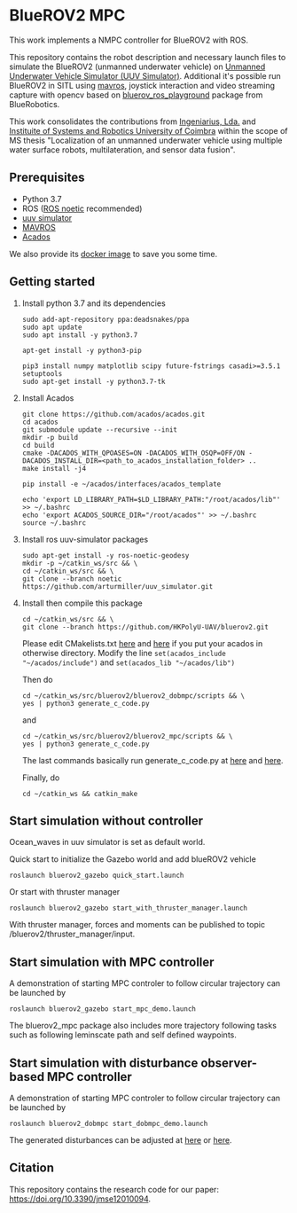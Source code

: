 # BlueROV2 MPC
This work implements a NMPC controller for BlueROV2 with ROS.

This repository contains the robot description and necessary launch files to
simulate the BlueROV2 (unmanned underwater vehicle) on [Unmanned Underwater Vehicle Simulator (UUV Simulator)](https://github.com/uuvsimulator/uuv_simulator). Additional it's possible run BlueROV2 in SITL using [mavros](http://wiki.ros.org/mavros), joystick interaction and video streaming capture with opencv based on [bluerov_ros_playground](https://github.com/patrickelectric/bluerov_ros_playground) package from BlueRobotics.

This work consolidates the contributions from [Ingeniarius, Lda.](http://ingeniarius.pt/) and [Instituite of Systems and Robotics University of Coimbra](https://www.isr.uc.pt/) within the scope of MS thesis "Localization of an unmanned underwater vehicle using multiple water surface robots, multilateration, and sensor data fusion".


## Prerequisites
* Python 3.7
* ROS ([ROS noetic](http://wiki.ros.org/noetic/Installation/Ubuntu) recommended)
* [uuv simulator](https://uuvsimulator.github.io/)
* [MAVROS](http://wiki.ros.org/mavros)
* [Acados](https://docs.acados.org/installation/index.html)

We also provide its [docker image](https://github.com/HKPolyU-UAV/airo_docker_lib) to save you some time.


## Getting started
1. Install python 3.7 and its dependencies
    ```
    sudo add-apt-repository ppa:deadsnakes/ppa
    sudo apt update
    sudo apt install -y python3.7

    apt-get install -y python3-pip

    pip3 install numpy matplotlib scipy future-fstrings casadi>=3.5.1 setuptools
    sudo apt-get install -y python3.7-tk
    ```
2. Install Acados
    ```
    git clone https://github.com/acados/acados.git
    cd acados
    git submodule update --recursive --init
    mkdir -p build
    cd build
    cmake -DACADOS_WITH_QPOASES=ON -DACADOS_WITH_OSQP=OFF/ON -DACADOS_INSTALL_DIR=<path_to_acados_installation_folder> ..
    make install -j4

    pip install -e ~/acados/interfaces/acados_template

    echo 'export LD_LIBRARY_PATH=$LD_LIBRARY_PATH:"/root/acados/lib"' >> ~/.bashrc 
    echo 'export ACADOS_SOURCE_DIR="/root/acados"' >> ~/.bashrc
    source ~/.bashrc
    ```

3. Install ros uuv-simulator packages
    ```
    sudo apt-get install -y ros-noetic-geodesy
    mkdir -p ~/catkin_ws/src && \
    cd ~/catkin_ws/src && \
    git clone --branch noetic https://github.com/arturmiller/uuv_simulator.git
    ```

4. Install then compile this package
    ```
    cd ~/catkin_ws/src && \
    git clone --branch https://github.com/HKPolyU-UAV/bluerov2.git
    ```
    Please edit CMakelists.txt [here](/bluerov2_dobmpc/CMakeLists.txt) and [here](/bluerov2_mpc/CMakeLists.txt) if you put your acados in otherwise directory. Modify the line ```set(acados_include "~/acados/include")``` and ```set(acados_lib "~/acados/lib")```
    
    Then do
    ```
    cd ~/catkin_ws/src/bluerov2/bluerov2_dobmpc/scripts && \
    yes | python3 generate_c_code.py
    ```
    and
    ```
    cd ~/catkin_ws/src/bluerov2/bluerov2_mpc/scripts && \
    yes | python3 generate_c_code.py
    ```
    The last commands basically run generate_c_code.py at [here](/bluerov2_dobmpc/scripts/) and [here](/bluerov2_mpc/scripts/).

    Finally, do
    ```
    cd ~/catkin_ws && catkin_make
    ```

## Start simulation without controller
Ocean_waves in uuv simulator is set as default world.

Quick start to initialize the Gazebo world and add blueROV2 vehicle
```
roslaunch bluerov2_gazebo quick_start.launch
```
Or start with thruster manager
```
roslaunch bluerov2_gazebo start_with_thruster_manager.launch
```
With thruster manager, forces and moments can be published to topic /bluerov2/thruster_manager/input.

## Start simulation with MPC controller
A demonstration of starting MPC controler to follow circular trajectory can be launched by
```
roslaunch bluerov2_gazebo start_mpc_demo.launch
```
The bluerov2_mpc package also includes more trajectory following tasks such as following leminscate path and self defined waypoints.

## Start simulation with disturbance observer-based MPC controller
A demonstration of starting MPC controler to follow circular trajectory can be launched by
```
roslaunch bluerov2_dobmpc start_dobmpc_demo.launch 
```
The generated disturbances can be adjusted at [here](/bluerov2_dobmpc/launch/start_dobmpc_demo.launch) or [here](/bluerov2_dobmpc/src/bluerov2_dob.cpp).

## Citation
This repository contains the research code for our paper: https://doi.org/10.3390/jmse12010094.

